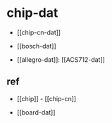 

# chip-dat 

- [[chip-cn-dat]]

- [[bosch-dat]]

- [[allegro-dat]]: [[ACS712-dat]]

## ref 

- [[chip]] - [[chip-cn]]

- [[board-dat]]